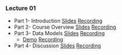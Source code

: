 ### Lecture 01

- Part 1- Introduction [Slides](https://drive.google.com/file/d/1mEkUHAfnh4bjFGCD3GYah4ZRfGuq9kBN/view?usp=sharing)  [Recording](https://web.microsoftstream.com/video/463a0cb3-8f52-48e7-8b98-71cbeaa1d358)
- Part 2- Course Overview [Slides](https://drive.google.com/file/d/1grCYerozLynK-5btVHLgZMQWgDe5Ya2E/view?usp=sharing)  [Recording](https://web.microsoftstream.com/video/463b2adf-ba2b-464e-a97f-fa9fe10dc633)
- Part 3- Data Models [Slides](https://drive.google.com/file/d/1heMwWZDw3zn-Mg8hy9AZtzr79CHbYcWG/view?usp=sharing)  [Recording](https://web.microsoftstream.com/video/576d9404-6dc1-442f-9d78-57911d62132a)
  - [Demo](https://lor.instructure.com/resources/bafc3ec98f6f4de6ae050d451d049823?shared) [Recording](https://drive.google.com/file/d/1SOeLAXytO3XrLapg67Dzn52PmzpdBfSz/view?usp=sharing)
- Part 4- Discussion [Slides](https://drive.google.com/file/d/1Tp2PIPw-d8fqFH435AtDtMadauYNOO_L/view?usp=sharing)  [Recording](https://web.microsoftstream.com/video/a116cb74-480b-4027-a69e-62c196a54580)

